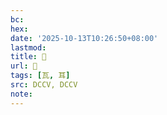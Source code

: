 ```yaml
---
bc:
hex:
date: '2025-10-13T10:26:50+08:00'
lastmod:
title: 􁑛
url: 􁑛
tags: [瓦, 耳]
src: DCCV, DCCV
note:
---
```

